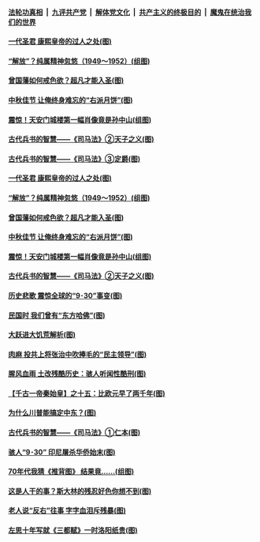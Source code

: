 ####  [法轮功真相](../../../../basic/blob/master/README.md?t=10022002) &nbsp;|&nbsp; [九评共产党](../../../../9ping.md/blob/master/README.md?t=10022002) &nbsp;|&nbsp; [解体党文化](../../../../jtdwh.md/blob/master/README.md?t=10022002)  &nbsp;|&nbsp; [共产主义的终极目的](../../../../gczydzjmd.md/blob/master/README.md?t=10022002) &nbsp;|&nbsp; [魔鬼在统治我们的世界](../../../../mgztzwmdsj.md/blob/master/README.md?t=10022002) 

#### [一代圣君 康熙皇帝的过人之处(图)](../pages/p6/874870.md?t=10022002) 

#### [“解放”？纯属精神忽悠（1949～1952）(组图)](../pages/p6/947382.md?t=10022002) 

#### [曾国藩如何戒色欲？超凡才能入圣(图)](../pages/p6/908904.md?t=10022002) 

#### [中秋佳节 让俺终身难忘的“右派月饼”(图)](../pages/p6/946665.md?t=10022002) 

#### [震惊！天安门城楼第一幅肖像竟是孙中山(组图)](../pages/p6/947523.md?t=10022002) 

#### [古代兵书的智慧——《司马法》②天子之义(图)](../pages/p6/947110.md?t=10022002) 

#### [古代兵书的智慧——《司马法》③定爵(图)](../pages/p6/947111.md?t=10022002) 

#### [一代圣君 康熙皇帝的过人之处(图)](../pages/p6/874870.md?t=10022002) 

#### [“解放”？纯属精神忽悠（1949～1952）(组图)](../pages/p6/947382.md?t=10022002) 

#### [曾国藩如何戒色欲？超凡才能入圣(图)](../pages/p6/908904.md?t=10022002) 

#### [中秋佳节 让俺终身难忘的“右派月饼”(图)](../pages/p6/946665.md?t=10022002) 

#### [震惊！天安门城楼第一幅肖像竟是孙中山(组图)](../pages/p6/947523.md?t=10022002) 

#### [古代兵书的智慧——《司马法》②天子之义(图)](../pages/p6/947110.md?t=10022002) 

#### [历史悲歌 震惊全球的“9･30”事变(图)](../pages/p6/930030.md?t=10022002) 

#### [民国时 我们曾有“东方哈佛”(图)](../pages/p6/947030.md?t=10022002) 

#### [大跃进大饥荒解析(图)](../pages/p6/947514.md?t=10022002) 

#### [肉麻 投共上将张治中吹捧毛的“民主领导”(图)](../pages/p6/947026.md?t=10022002) 

#### [腥风血雨 土改残酷历史：骇人听闻性酷刑(图)](../pages/p6/947521.md?t=10022002) 

#### [【千古一帝秦始皇】之十五：比欧元早了两千年(图)](../pages/p6/945193.md?t=10022002) 

#### [为什么川普能搞定中东？(图)](../pages/p6/946885.md?t=10022002) 

#### [古代兵书的智慧——《司马法》①仁本(图)](../pages/p6/947109.md?t=10022002) 

#### [骇人“9･30” 印尼屠杀华侨始末(图)](../pages/p6/930029.md?t=10022002) 

#### [70年代我猜《推背图》 结果竟……(组图)](../pages/p6/947027.md?t=10022002) 

#### [这是人干的事？斯大林的残忍好色你想不到(图)](../pages/p6/946534.md?t=10022002) 

#### [老人说“反右”往事 字字血泪斥残暴(图)](../pages/p6/946909.md?t=10022002) 

#### [左思十年写就《三都赋》一时洛阳纸贵(图)](../pages/p6/946833.md?t=10022002) 

